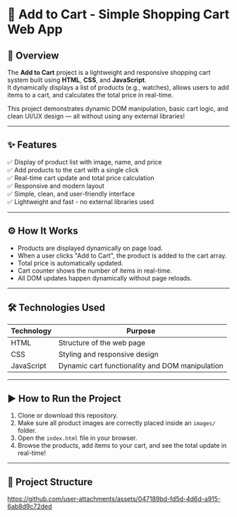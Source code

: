 # 🛒 Add to Cart - Simple Shopping Cart Web App

## 📄 Overview
The **Add to Cart** project is a lightweight and responsive shopping cart system built using **HTML**, **CSS**, and **JavaScript**.  
It dynamically displays a list of products (e.g., watches), allows users to add items to a cart, and calculates the total price in real-time.

This project demonstrates dynamic DOM manipulation, basic cart logic, and clean UI/UX design — all without using any external libraries!

---

## ✨ Features
✅ Display of product list with image, name, and price  
✅ Add products to the cart with a single click  
✅ Real-time cart update and total price calculation  
✅ Responsive and modern layout  
✅ Simple, clean, and user-friendly interface  
✅ Lightweight and fast - no external libraries used

---

## ⚙️ How It Works
- Products are displayed dynamically on page load.
- When a user clicks "Add to Cart", the product is added to the cart array.
- Total price is automatically updated.
- Cart counter shows the number of items in real-time.
- All DOM updates happen dynamically without page reloads.

---

## 🛠 Technologies Used

| Technology | Purpose |
|------------|---------|
| HTML | Structure of the web page |
| CSS | Styling and responsive design |
| JavaScript | Dynamic cart functionality and DOM manipulation |

---

## ▶️ How to Run the Project
1. Clone or download this repository.
2. Make sure all product images are correctly placed inside an `images/` folder.
3. Open the `index.html` file in your browser.
4. Browse the products, add items to your cart, and see the total update in real-time!

---

## 📂 Project Structure


https://github.com/user-attachments/assets/047189bd-fd5d-4d6d-a915-6ab8d9c72ded


